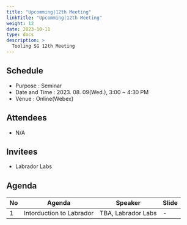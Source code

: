 ```yaml
---
title: "Upcomming|12th Meeting"
linkTitle: "Upcomming|12th Meeting"
weight: 12
date: 2023-10-11
type: docs
description: >
  Tooling SG 12th Meeting
---
```


## Schedule

* Purpose : Seminar
* Date and Time : 2023. 08. 09(Wed.), 3:00 ~ 4:30 PM
* Venue : Online(Webex)

## Attendees
* N/A

## Invitees
* Labrador Labs

## Agenda
| No | Agenda           | Speaker | Slide |
|----|-----------------|------|------|
| 1  | Intorduction to Labrador | TBA, Labrador Labs | - |